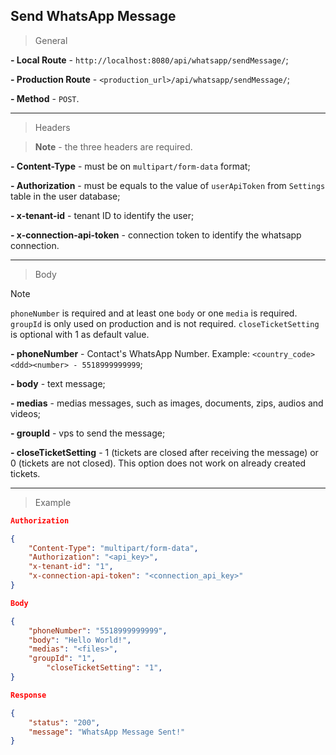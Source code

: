 ## Send WhatsApp Message

> General

**- Local Route** - `http://localhost:8080/api/whatsapp/sendMessage/`;

**- Production Route** - `<production_url>/api/whatsapp/sendMessage/`;

**- Method** - `POST`.

---

> Headers

> **Note** - the three headers are required.

**- Content-Type** - must be on `multipart/form-data` format;

**- Authorization** - must be equals to the value of `userApiToken` from `Settings` table in the user database;

**- x-tenant-id** - tenant ID to identify the user;

**- x-connection-api-token** - connection token to identify the whatsapp connection.

---

> Body

> [!NOTE]  
> `phoneNumber` is required and at least one `body` or one `media` is required. `groupId` is only used on production and is not required. `closeTicketSetting` is optional with 1 as default value.

**- phoneNumber** - Contact's WhatsApp Number. Example: `<country_code><ddd><number> - 5518999999999`;

**- body** - text message;

**- medias** - medias messages, such as images, documents, zips, audios and videos;

**- groupId** - vps to send the message;

**- closeTicketSetting** - 1 (tickets are closed after receiving the message) or 0 (tickets are not closed). This option does not work on already created tickets.

---

> Example

```json
Authorization

{
	"Content-Type": "multipart/form-data",
	"Authorization": "<api_key>",
	"x-tenant-id": "1",
	"x-connection-api-token": "<connection_api_key>"
}
```

```json
Body

{
	"phoneNumber": "5518999999999",
	"body": "Hello World!",
	"medias": "<files>",
	"groupId": "1",
        "closeTicketSetting": "1",
}
```

```json
Response

{
	"status": "200",
	"message": "WhatsApp Message Sent!"
}
```
